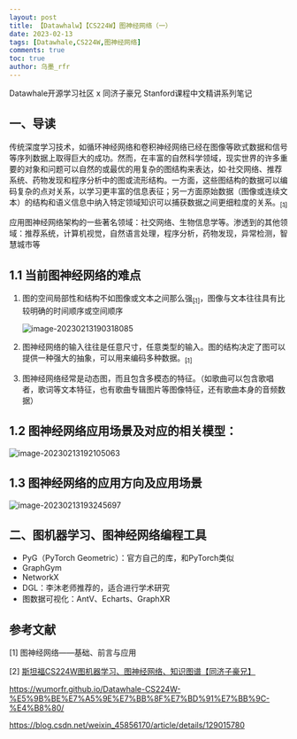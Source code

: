 ```yaml
---
layout: post
title: 【Datawhalw】【CS224W】图神经网络（一）
date: 2023-02-13
tags: [Datawhale,CS224W,图神经网络]
comments: true
toc: true
author: 乌墨_rfr
---
```




Datawhale开源学习社区 x 同济子豪兄 Stanford课程中文精讲系列笔记



## 一、导读

​       传统深度学习技术，如循环神经网络和卷积神经网络已经在图像等欧式数据和信号等序列数据上取得巨大的成功。然而，在丰富的自然科学领域，现实世界的许多重要的对象和问题可以自然的或最优的用复杂的图结构来表达，如·社交网络、推荐系统、药物发现和程序分析中的图或流形结构。一方面，这些图结构的数据可以编码复杂的点对关系，以学习更丰富的信息表征；另一方面原始数据（图像或连续文本）的结构和语义信息中纳入特定领域知识可以捕获数据之间更细粒度的关系。[$_{[1]}$](#参考文献)

​    应用图神经网络架构的一些著名领域：社交网络、生物信息学等。渗透到的其他领域：推荐系统，计算机视觉，自然语言处理，程序分析，药物发现，异常检测，智慧城市等

## 1.1 当前图神经网络的难点

1. 图的空间局部性和结构不如图像或文本之间那么强[$_{[1]}$](#参考文献)，图像与文本往往具有比较明确的时间顺序或空间顺序

   ![image-20230213190318085](https://img-blog.csdnimg.cn/dac9dfb691634a439bee48108378f0ac.png)

2. 图神经网络的输入往往是任意尺寸，任意类型的输入。图的结构决定了图可以提供一种强大的抽象，可以用来编码多种数据。[$_{[1]}$](#参考文献)

3. 图神经网络经常是动态图，而且包含多模态的特征。（如歌曲可以包含歌唱者，歌词等文本特征，也有歌曲专辑图片等图像特征，还有歌曲本身的音频数据）



## 1.2 图神经网络应用场景及对应的相关模型：

![image-20230213192105063](https://img-blog.csdnimg.cn/830c1a366d484fa68c387b1aa900f4fc.png)

## 1.3 图神经网络的应用方向及应用场景

![image-20230213193245697](https://img-blog.csdnimg.cn/cb1bc7afbc1147f0a69bd09549825de3.png)

## 二、图机器学习、图神经网络编程工具

- PyG（PyTorch Geometric）：官方自己的库，和PyTorch类似
- GraphGym
- NetworkX
- DGL：李沐老师推荐的，适合进行学术研究
- 图数据可视化：AntV、Echarts、GraphXR



## 参考文献

[1] 图神经网络——基础、前言与应用

[2] [斯坦福CS224W图机器学习、图神经网络、知识图谱【同济子豪兄】]([斯坦福CS224W图机器学习、图神经网络、知识图谱[同济子豪兄]]https://www.bilibili.com/video/BV1pR4y1S7GA?vd_source=872fc2755b4c0ffb1be2bc7240a69fed)

https://wumorfr.github.io/Datawhale-CS224W-%E5%9B%BE%E7%A5%9E%E7%BB%8F%E7%BD%91%E7%BB%9C-%E4%B8%80/

https://blog.csdn.net/weixin_45856170/article/details/129015780
